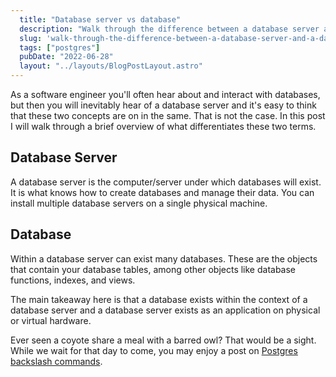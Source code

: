 ```yaml
---
  title: "Database server vs database"
  description: "Walk through the difference between a database server and a database"
  slug: 'walk-through-the-difference-between-a-database-server-and-a-database'
  tags: ["postgres"]
  pubDate: "2022-06-28"
  layout: "../layouts/BlogPostLayout.astro"
---
```


As a software engineer you'll often hear about and interact with databases, but then you will inevitably hear of a database server and it's easy to think that these two concepts are on in the same. That is not the case. In this post I will walk through a brief overview of what differentiates these two terms.

<h2>Database Server</h2>
A database server is the computer/server under which databases will exist. It is what knows how to create databases and manage their data. You can install multiple database servers on a single physical machine.

<h2>Database</h2>
Within a database server can exist many databases. These are the objects that contain your database tables, among other objects like database functions, indexes, and views.

The main takeaway here is that a database exists within the context of a database server and a database server exists as an application on physical or virtual hardware.

Ever seen a coyote share a meal with a barred owl? That would be a sight. While we wait for that day to come, you may enjoy a post on [Postgres backslash commands](http://www.devdecks.io/2022-postgres-backslash-commands).